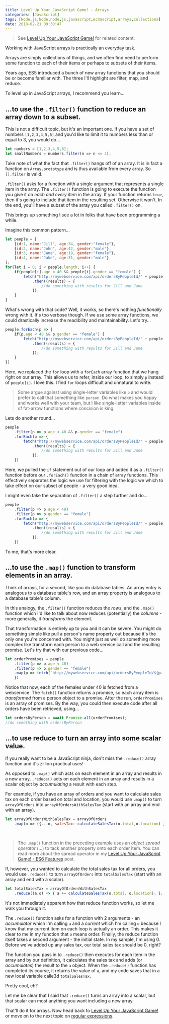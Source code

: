 ```yaml
---
title: Level Up Your JavaScript Game! - Arrays
categories: [JavaScript]
tags: [Node.js,Node,node,js,javascript,ecmascript,arrays,collections]
date: 2018-02-21 09:30:47
---
```


> See [Level Up Your JavaScript Game!](/levelup) for related content.

Working with JavaScript arrays is practically an everyday task.

Arrays are simply collections of things, and we often find need to perform some function to each of their items or perhaps to subsets of their items.

Years ago, ES5 introduced a bunch of new array functions that you should be or become familiar with. The three I'll highlight are filter, map, and reduce.

To level up in JavaScript arrays, I recommend you learn...

## ...to use the `.filter()` function to reduce an array down to a subset.

This is not a difficult topic, but it's an important one. If you have a set of numbers `[1,2,3,4,5,6]` and you'd like to limit it to numbers less than or equal to 3, you would do...

```js
let numbers = [1,2,3,4,5,6];
let smallNumbers = numbers.filter(n => n <= 3);
```

Take note of what the fact that `.filter()` hangs off of an array. It is in fact a function on `Array.prototype` and is thus available from every array. So `[].filter` is valid.

`.filter()` asks for a function with a single argument that represents a single item in the array. The `.filter()` function is going to execute the function you give it on _each and every item_ in the array. If your function returns `true`, then it's going to include that item in the resulting set. Otherwise it won't. In the end, you'll have a subset of the array you called `.filter()` on.

This brings up something I see a lot in folks that have been programming a while.

Imagine this common pattern...

```js
let people = [
    {id:1, name:"Jill", age:34, gender:"female"},
    {id:2, name:"John", age:42, gender:"male"},
    {id:3, name:"Jane", age:19, gender:"female"},
    {id:4, name:"Jake", age:31, gender:"male"},
];
for(let i = 0; i < people.length; i++) {
    if(people[i].age < 40 && people[i].gender == "female") {
        fetch("http://mywebservice.com/api/ordersByPeopleId/" + people[i].id)
            .then((results) = {
                //do something with results for Jill and Jane
            });
    }
}
```

What's wrong with that code? Well, it works, so there's nothing _functionally_ wrong with it. It's too verbose though. If we use some array functions, we could drastically increase the readibility and maintainability. Let's try...

```js
people.forEach(p => {
    if(p.age < 40 && p.gender == "female") {
        fetch("http://mywebservice.com/api/ordersByPeopleId/" + people[i].id)
            .then((results) = {
                //do something with results for Jill and Jane
            });
    }
})
```

Here, we replaced the `for` loop with a `forEach` array function that we hang right on our array. This allows us to refer, inside our loop, to simply `p` instead of `people[i]`. I love this. I find `for` loops difficult and unnatural to write.

>Some argue against using single-letter variables like `p` and would prefer to call that something like `person`. Do what makes you happy and works well with your team, but I like single-letter variables inside of fat-arrow functions where concision is king.

Lets do another round...

```js
people
    .filter(p => p.age < 40 && p.gender == "female")
    .forEach(p => {
        fetch("http://mywebservice.com/api/ordersByPeopleId/" + people[i].id)
            .then((results) = {
                //do something with results for Jill and Jane
            });
    })
```

Here, we pulled the `if` statement out of our loop and added it as a `.filter()` function before our `.forEach()` function in a chain of array functions. This effectively separates the logic we use for filtering with the logic we which to take effect on our subset of people - a very good idea.

I might even take the separation of `.filter()` a step further and do...

```js
people
    .filter(p => p.age < 40)
    .filter(p => p.gender == "female")
    .forEach(p => {
        fetch("http://mywebservice.com/api/ordersByPeopleId/" + people[i].id)
            .then((results) = {
                //do something with results for Jill and Jane
            });
    })
```

To me, that's more clear.

## ...to use the `.map()` function to transform elements in an array.

Think of arrays, for a second, like you do database tables. An array entry is analogous to a database table's row, and an array property is analogous to a database table's column.

In this analogy, the `.filter()` function reduces the _rows_, and the `.map()` function which I'd like to talk about now reduces (potentially) the _columns_ - more generally, it _transforms_ the element.

That transformation is entirely up to you and it can be severe. You might do something simple like pull a person's name property out because it's the only one you're concerned with. You might just as well do something more complex like transform each person to a web service call and the resulting promise. Let's try that with our previous code...

```js
let orderPromises = people
    .filter(p => p.age < 40)
    .filter(p => p.gender == "female")
    .map(p => fetch(`http://mywebservice.com/api/ordersByPeopleId/${p.id}`)
    })
```

Notice that now, each of the females under 40 is fetched from a webservice. The `fetch()` function returns a promise, so each array item is _transformed_ from a person object to a promise. After the run, `orderPromises` is an array of promises. By the way, you could then execute code after all orders have been retrieved, using...

```js
let ordersByPerson = await Promise.all(orderPromises);
//do something with ordersByPerson
```

## ...to use reduce to turn an array into some scalar value.

If you really want to be a JavaScript ninja, don't miss the `.reduce()` array function and it's zillion practical uses!

As opposed to `.map()` which acts on each element in an array and results in a new array, `.reduce()` acts on each element in an array and results in a scalar object by _accumulating_ a result with each step.

For example, if you have an array of orders and you want to calculate sales tax on each order based on total and location, you would use `.map()` to turn `arrayOfOrders` into `arrayOfOrdersWithSalesTax` (start with an array and end with an array).

```js
let arrayOfOrdersWithSalesTax = arrayOfOrders
    .map(o => ({...o, salesTax: calculateSalesTax(o.total,o.location) }));
```

&nbsp;

>The `.map()` function in the preceding example uses an _object spread operator_ (...) to tack another property onto each order item. You can read more about the spread operator in my [Level Up Your JavaScript Game! - ES6 Features](/levelup-es6) post.

If, however, you wanted to calculate the total sales tax for all orders, you would use `.reduce()` to turn `arrayOfOrders` into `totalSalesTax` (start with an array and end with a scalar).

```js
let totalSalesTax = arrayOfOrdersWithSalesTax
    .reduce((a,o) => { a += calculateSalesTax(o.total, o.location); }, 0);
```

It's not immediately apparent how that reduce function works, so let me walk you through it.

The `.reduce()` function asks for a function with 2 arguments - an _accumulator_ which I'm calling `a` and a _current_ which I'm calling `o` because I know that my current item on each loop is actually an order. This makes it clear to me in my function that `o` means order. Finally, the reduce function itself takes a second argument - the initial state. In my sample, I'm using 0. Before we've added up any sales tax, our total sales tax should be 0, right?

The function you pass in to `.reduce()` then executes for each item in the array and by our definition, it calculates the sales tax and adds (or _accumulates_) the result to the `a` object. When the `.reduce()` function has completed its course, it returns the value of `a`, and my code saves that in a new local variable calle3d `totalSalesTax`.

Pretty cool, eh?

Let me be clear that I said that `.reduce()` turns an array into a scalar, but that scalar can most anything you want including a new array.

That'll do it for arrays. Now head back to [Level Up Your JavaScript Game!](/levelup) or move on to the next topic on [regular expressions](/levelup-regex).